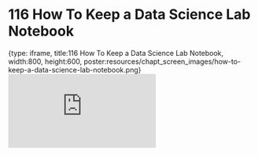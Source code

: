 # 116 How To Keep a Data Science Lab Notebook
 
{type: iframe, title:116 How To Keep a Data Science Lab Notebook, width:800, height:600, poster:resources/chapt_screen_images/how-to-keep-a-data-science-lab-notebook.png}
![](https://datatrail-jhu.github.io/DataTrail/no_toc/how-to-keep-a-data-science-lab-notebook.html)
 

 
